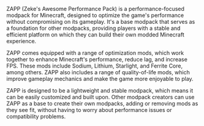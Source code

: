 ZAPP (Zeke's Awesome Performance Pack) is a performance-focused modpack for Minecraft, designed to optimize the game's performance without compromising on its gameplay. It's a base modpack that serves as a foundation for other modpacks, providing players with a stable and efficient platform on which they can build their own modded Minecraft experience.

ZAPP comes equipped with a range of optimization mods, which work together to enhance Minecraft's performance, reduce lag, and increase FPS. These mods include Sodium, Lithium, Starlight, and Ferrite Core, among others. ZAPP also includes a range of quality-of-life mods, which improve gameplay mechanics and make the game more enjoyable to play.

ZAPP is designed to be a lightweight and stable modpack, which means it can be easily customized and built upon. Other modpack creators can use ZAPP as a base to create their own modpacks, adding or removing mods as they see fit, without having to worry about performance issues or compatibility problems.
